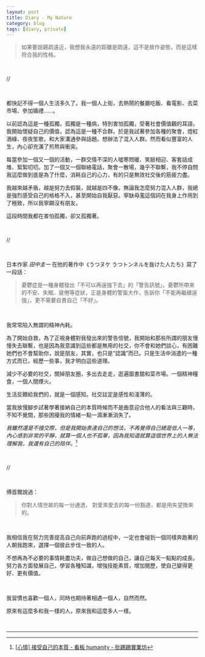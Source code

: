 ```yaml
---
layout: post
title: Diary - My Nature
category: blog
tags: [diary, private]
---
```


> 如果要說親疏遠近，我想我永遠的距離是疏遠，這不是故作姿態，而是這樣符合我的性格。

<br>

//

<br>

都快記不得一個人生活多久了。我一個人上街，去熱鬧的餐廳吃飯、看電影、去菜市場、參加婚禮……。

以前認為這是一種孤獨，孤獨是一種病，特別害怕孤獨，受著社會價值觀的耳語，我開始懷疑自己的價值，認為這是一種不合群。於是我試著參加各種的聚會，燈紅酒綠、夜夜笙歌，和大家溝通參與話題。想辦法了混入人群。然而看似豐富的人生，內心卻充滿了煎熬與衝突。

每當參加一個又一個的活動，一群交情不深的人噓寒問暖、笑臉相迎、客套話成堆、絮絮叨叨。加了一個又一個聯絡電話，聚會一散場，幾乎不聯繫，我不停自問我這麼做到底是為了什麼，消耗自己的心力，有的只是無效社交後的筋疲力盡。

我越來越矛盾，越是努力去假裝，就越是四不像。無論我怎麼努力混入人群，我總是強烈感受自己的格格不入，甚至開始自我厭惡。寧缺毋濫這個詞在我身上作用到了極致，所以我寧願沒有朋友。

這段時間我都在害怕孤獨，卻又孤獨著。

<br>

//

<br>

日本作家 *田中圭一* 在他的著作中《うつヌケ うつトンネルを抜けた人たち》寫了一段話：

> 憂鬱症是一種身體發出「不可以再逞強下去」的「警告訊號」。憂鬱所帶來的不安、失眠、疲倦等症狀，正是身體的警笛大作，告訴你「不能再繼續逞強」，更不需要自責自己「不好」。

<br>

我常常陷入無謂的精神內耗。

為了開始自救，為了正視身體對我發出來的警告信號，我開始和那些所謂的朋友慢慢失去聯繫，也是因為我意識到這些都是無用的社交，你不會和她們談心，有困難她們也不會幫助你，說是朋友，其實，也只是“認識”而已。只是生活中消遣的一種方式而已，經歷一些事，我才明白這些道理。

減少不必要的社交，關掉朋友圈，多出去走走，逛遍圖書舘和菜市場。一個精神糧食，一個人間煙火。

生活反饋給我們的，就是一個感知。社交註定是感性和淺薄的。

當我放慢腳步試著學著接納自己的本質時候而不是曲意迎合他人的看法與三觀時，不知不覺間，那些困擾我的情緒一點一滴漸漸消失了。

*我雖然還是不擅交際，但是我開始表達自己的想法，不再覺得自己總是低人一等，內心感到非常的平靜，就算一個人也不孤單，因為我知道就算這個世界上的人無法理解我，我還有自己的陪伴。*[^1]

<br>

//

<br>

傅首爾說過：

> 你對人情世故的每一分通透， 對愛來愛去的每一份豁達，都是用失望換來的。

<br>

我相信我在努力完善提高自己向前奔跑的過程中，一定也會碰到一個同樣奔跑著的人朝我跑來，選擇一個彼此步伐一致的人。

不想再為不必要的事情耗盡功夫，做自己想做的自己，讓自己每天一點點的成長。努力各方面發展自己，學習各種知識，增強技能素質，增加閱歷，使自己變得更好、更有價值。

<br>

我習慣也喜歡一個人，同時也期待著相遇一個人，自然而然。

原來有這麼多和我一樣的人，原來我和這麼多人一樣。

<br>

[^1]: [[心情] 接受自己的本質 - 看板 humanity - 批踢踢實業坊](https://www.ptt.cc/bbs/humanity/M.1526490365.A.63A.html)

---
